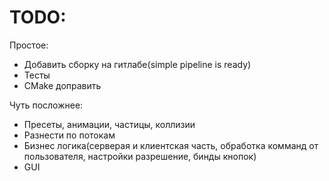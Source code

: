 # TODO: 
Простое:
* Добавить сборку на гитлабе(simple pipeline is ready)
* Тесты
* CMake доправить

Чуть посложнее:
* Пресеты, анимации, частицы, коллизии
* Разнести по потокам
* Бизнес логика(серверая и клиентская часть, обработка комманд от пользователя, настройки разрешение, бинды кнопок)
* GUI
